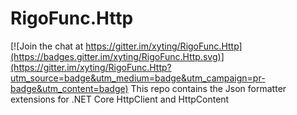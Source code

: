 # RigoFunc.Http

[![Join the chat at https://gitter.im/xyting/RigoFunc.Http](https://badges.gitter.im/xyting/RigoFunc.Http.svg)](https://gitter.im/xyting/RigoFunc.Http?utm_source=badge&utm_medium=badge&utm_campaign=pr-badge&utm_content=badge)
This repo contains the Json formatter extensions for .NET Core HttpClient and HttpContent

